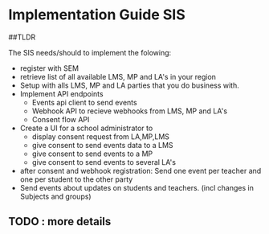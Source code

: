 # Implementation Guide SIS

##TLDR

The SIS needs/should to implement the folowing:
* register with SEM
* retrieve list of all available LMS, MP and LA's in your region
* Setup with alls LMS, MP and LA parties that you do business with.
* Implement API endpoints
  * Events api client to send events
  * Webhook API to recieve webhooks from LMS, MP and LA's
  * Consent flow API 
* Create a UI for a school administrator to
  * display consent request from LA,MP,LMS
  * give consent to send events data to a LMS
  * give consent to send events to a MP
  * give consent to send events to several LA's
* after consent and webhook registration: Send one event per teacher and one per student to the other party
* Send events about updates on students and teachers. (incl changes in Subjects and groups)


## TODO : more details
